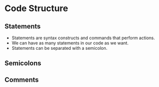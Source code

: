 # Code Structure

## Statements

- Statements are syntax constructs and commands that perform actions.
- We can have as many statements in our code as we want.
- Statements can be separated with a semicolon.

## Semicolons

## Comments
